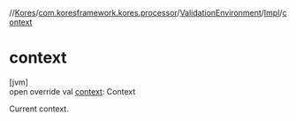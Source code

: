 //[Kores](../../../../index.md)/[com.koresframework.kores.processor](../../index.md)/[ValidationEnvironment](../index.md)/[Impl](index.md)/[context](context.md)

# context

[jvm]\
open override val [context](context.md): Context

Current context.

